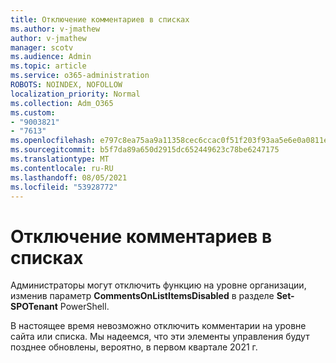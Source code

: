 ```yaml
---
title: Отключение комментариев в списках
ms.author: v-jmathew
author: v-jmathew
manager: scotv
ms.audience: Admin
ms.topic: article
ms.service: o365-administration
ROBOTS: NOINDEX, NOFOLLOW
localization_priority: Normal
ms.collection: Adm_O365
ms.custom:
- "9003821"
- "7613"
ms.openlocfilehash: e797c8ea75aa9a11358cec6ccac0f51f203f93aa5e6e0a0811ec50178c914b20
ms.sourcegitcommit: b5f7da89a650d2915dc652449623c78be6247175
ms.translationtype: MT
ms.contentlocale: ru-RU
ms.lasthandoff: 08/05/2021
ms.locfileid: "53928772"
---
```

# <a name="disable-comments-on-lists"></a>Отключение комментариев в списках

Администраторы могут отключить функцию на уровне организации, изменив параметр **CommentsOnListItemsDisabled** в разделе **Set-SPOTenant** PowerShell.

В настоящее время невозможно отключить комментарии на уровне сайта или списка. Мы надеемся, что эти элементы управления будут позднее обновлены, вероятно, в первом квартале 2021 г.
